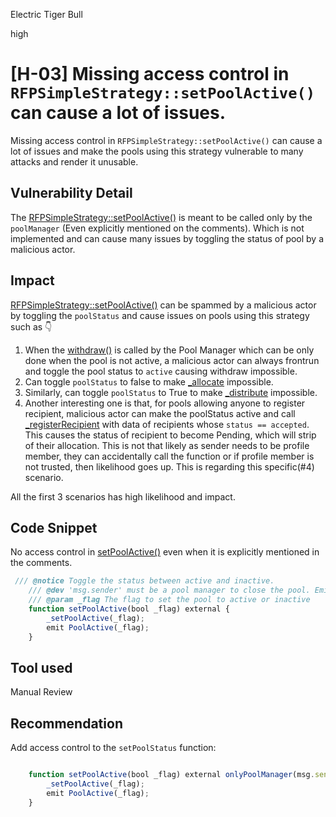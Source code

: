 Electric Tiger Bull

high

# [H-03] Missing access control in `RFPSimpleStrategy::setPoolActive()` can cause a lot of issues.

Missing access control in `RFPSimpleStrategy::setPoolActive()` can cause a lot of issues and make the pools using this strategy vulnerable to many attacks and render it unusable.

## Vulnerability Detail

The [RFPSimpleStrategy::setPoolActive()](https://github.com/sherlock-audit/2023-09-Gitcoin/blob/6430c8004017e96ae2f5aac365bdefd0b6eeea72/allo-v2/contracts/strategies/rfp-simple/RFPSimpleStrategy.sol#L216C5-L223C1) is meant to be called only by the `poolManager` (Even explicitly mentioned on the comments). Which is not implemented and can cause many issues by toggling the status of pool by a malicious actor.

## Impact

[RFPSimpleStrategy::setPoolActive()](https://github.com/sherlock-audit/2023-09-Gitcoin/blob/6430c8004017e96ae2f5aac365bdefd0b6eeea72/allo-v2/contracts/strategies/rfp-simple/RFPSimpleStrategy.sol#L216C5-L223C1) can be spammed by a malicious actor by toggling the `poolStatus` and cause issues on pools using this strategy such as 👇 

1. When the [withdraw()](https://github.com/sherlock-audit/2023-09-Gitcoin/blob/6430c8004017e96ae2f5aac365bdefd0b6eeea72/allo-v2/contracts/strategies/rfp-simple/RFPSimpleStrategy.sol#L295C3-L301C6) is called by the Pool Manager which can be only done when the pool is not active, a malicious actor can always frontrun and toggle the pool status to `active` causing withdraw impossible.
2. Can toggle `poolStatus` to false to make [_allocate](https://github.com/sherlock-audit/2023-09-Gitcoin/blob/6430c8004017e96ae2f5aac365bdefd0b6eeea72/allo-v2/contracts/strategies/rfp-simple/RFPSimpleStrategy.sol#L386C2-L412C6) impossible.
3. Similarly, can toggle `poolStatus` to True to make [_distribute](https://github.com/sherlock-audit/2023-09-Gitcoin/blob/6430c8004017e96ae2f5aac365bdefd0b6eeea72/allo-v2/contracts/strategies/rfp-simple/RFPSimpleStrategy.sol#L417C4-L450C6) impossible.
4. Another interesting one is that, for pools allowing anyone to register recipient, malicious actor can make the poolStatus active and call [_registerRecipient](https://github.com/sherlock-audit/2023-09-Gitcoin/blob/6430c8004017e96ae2f5aac365bdefd0b6eeea72/allo-v2/contracts/strategies/rfp-simple/RFPSimpleStrategy.sol#L314C5-L381C1) with data of recipients whose `status == accepted`. This causes the status of recipient to become Pending, which will strip of their allocation. This is not that likely as sender needs to be profile member, they can accidentally call the function or if profile member is not trusted, then likelihood goes up. This is regarding this specific(#4) scenario.

All the first 3 scenarios has high likelihood and impact.

## Code Snippet

No access control in [setPoolActive()](https://github.com/sherlock-audit/2023-09-Gitcoin/blob/6430c8004017e96ae2f5aac365bdefd0b6eeea72/allo-v2/contracts/strategies/rfp-simple/RFPSimpleStrategy.sol#L216C2-L222C6) even when it is explicitly mentioned in the comments.

```javascript
 /// @notice Toggle the status between active and inactive.
    /// @dev 'msg.sender' must be a pool manager to close the pool. Emits a 'PoolActive()' event.
    /// @param _flag The flag to set the pool to active or inactive
    function setPoolActive(bool _flag) external {
        _setPoolActive(_flag);
        emit PoolActive(_flag);
    }
```

## Tool used

Manual Review

## Recommendation

Add access control  to the `setPoolStatus` function:

```javascript

    function setPoolActive(bool _flag) external onlyPoolManager(msg.sender) {
        _setPoolActive(_flag);
        emit PoolActive(_flag);
    }
```
